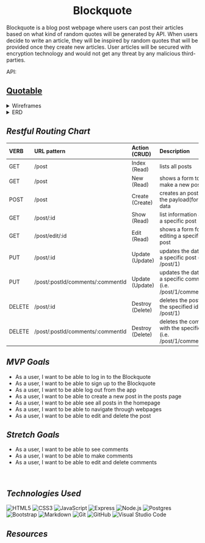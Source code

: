 <div align="center">
 <h1>Blockquote</h1>
</div>
Blockquote is a blog post webpage where users can post their articles based on what kind of random quotes will be generated by API. When users decide to write an article, they will be inspired by random quotes that will be provided once they create new articles. User articles will be secured with encryption technology and would not get any threat by any malicious third-parties.

API:<h2><a href="https://api.quotable.io/random?maxLength=50#">Quotable</a></h2>

<details>
<summary>Wireframes</summary>

![blockquoto](./images/login.jpg)
![blockquoto](./images/home.jpg)
![blockquoto](./images/posts.jpg)
</details>
<details>

<summary>ERD</summary>

![blockquoto](./images/erd.jpg)

</details>

## _Restful Routing Chart_

| VERB | URL pattern | Action \(CRUD\) | Description |
| :--- | :--- | :--- | :--- |
| GET | /post | Index \(Read\) | lists all posts |
| GET | /post | New \(Read\) | shows a form to make a new post |
| POST| /post | Create \(Create\) | creates an post with the payload\(form\) data |
| GET | /post/:id | Show \(Read\) | list information about a specific post |
| GET | /post/edit/:id | Edit \(Read\) | shows a form for editing a specific post |
| PUT | /post/:id | Update \(Update\) | updates the data for a specific post \(i.e. /post/1\) |
| PUT | /post/:postId/comments/:commentId | Update \(Update\) | updates the data for a specific comment \(i.e. /post/1/comments/2\) |
| DELETE | /post/:id | Destroy \(Delete\) | deletes the post with the specified id \(i.e. /post/1\) |
| DELETE | /post/:postId/comments/:commentId | Destroy \(Delete\) | deletes the comment with the specified id \(i.e. /post/1/comments/2\) |

## _MVP Goals_

- As a user, I want to be able to log in to the Blockquote
- As a user, I want to be able to sign up to the Blockquote
- As a user, I want to be able log out from the app
- As a user, I want to be able to create a new post in the posts page
- As a user, I want to be able see all posts in the homepage
- As a user, I want to be able to navigate through webpages
- As a user, I want to be able to edit and delete the post

## _Stretch Goals_

- As a user, I want to be able to see comments
- As a user, I want to be able to make comments
- As a user, I want to be able to edit and delete comments

<br>

## _Technologies Used_

![HTML5](https://img.shields.io/badge/-HTML5-333?style=flat&logo=html5)
![CSS3](https://img.shields.io/badge/-CSS-333?style=flat&logo=css3)
![JavaScript](https://img.shields.io/badge/-JavaScript-333?style=flat&logo=javascript)
![Express](https://img.shields.io/badge/-Express-333?style=flat&logo=express)
![Node.js](https://img.shields.io/badge/-Node.js-333?style=flat&logo=node.js)
![Postgres](https://img.shields.io/badge/postgres-%23316192.svg?style=for-the-badge&logo=postgresql&logoColor=white)
![Bootstrap](https://img.shields.io/badge/Bootstrap-563D7C?style=for-the-badge&logo=bootstrap&logoColor=white)
![Markdown](https://img.shields.io/badge/markdown-%23000000.svg?style=for-the-badge&logo=markdown&logoColor=white)
![Git](https://img.shields.io/badge/git-%23F05033.svg?style=for-the-badge&logo=git&logoColor=white)
![GitHub](https://img.shields.io/badge/github-%23121011.svg?style=for-the-badge&logo=github&logoColor=white)
![Visual Studio Code](https://img.shields.io/badge/Visual%20Studio%20Code-0078d7.svg?style=for-the-badge&logo=visual-studio-code&logoColor=white)

## _Resources_
